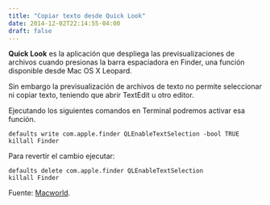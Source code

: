 ```yaml
---
title: "Copiar texto desde Quick Look"
date: 2014-12-02T22:14:55-04:00
draft: false
---
```


**Quick Look** es la aplicación que despliega las previsualizaciones de archivos cuando
presionas la barra espaciadora en Finder, una función disponible desde Mac OS X Leopard.

Sin embargo la previsualización de archivos de texto no permite seleccionar ni copiar
texto, teniendo que abrir TextEdit u otro editor.

Ejecutando los siguientes comandos en Terminal podremos activar esa función.

```
defaults write com.apple.finder QLEnableTextSelection -bool TRUE
killall Finder
```

Para revertir el cambio ejecutar:

```
defaults delete com.apple.finder QLEnableTextSelection
killall Finder
```

Fuente: [Macworld](https://www.macworld.com/article/1164668/software-utilities/select-and-copy-text-within-quick-look-previews.html).
